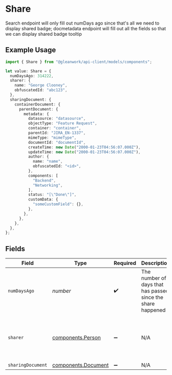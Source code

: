 # Share

Search endpoint will only fill out numDays ago since that's all we need to display shared badge; docmetadata endpoint will fill out all the fields so that we can display shared badge tooltip

## Example Usage

```typescript
import { Share } from "@gleanwork/api-client/models/components";

let value: Share = {
  numDaysAgo: 314222,
  sharer: {
    name: "George Clooney",
    obfuscatedId: "abc123",
  },
  sharingDocument: {
    containerDocument: {
      parentDocument: {
        metadata: {
          datasource: "datasource",
          objectType: "Feature Request",
          container: "container",
          parentId: "JIRA_EN-1337",
          mimeType: "mimeType",
          documentId: "documentId",
          createTime: new Date("2000-01-23T04:56:07.000Z"),
          updateTime: new Date("2000-01-23T04:56:07.000Z"),
          author: {
            name: "name",
            obfuscatedId: "<id>",
          },
          components: [
            "Backend",
            "Networking",
          ],
          status: "[\"Done\"]",
          customData: {
            "someCustomField": {},
          },
        },
      },
    },
  },
};
```

## Fields

| Field                                                       | Type                                                        | Required                                                    | Description                                                 | Example                                                     |
| ----------------------------------------------------------- | ----------------------------------------------------------- | ----------------------------------------------------------- | ----------------------------------------------------------- | ----------------------------------------------------------- |
| `numDaysAgo`                                                | *number*                                                    | :heavy_check_mark:                                          | The number of days that has passed since the share happened |                                                             |
| `sharer`                                                    | [components.Person](../../models/components/person.md)      | :heavy_minus_sign:                                          | N/A                                                         | {<br/>"name": "George Clooney",<br/>"obfuscatedId": "abc123"<br/>} |
| `sharingDocument`                                           | [components.Document](../../models/components/document.md)  | :heavy_minus_sign:                                          | N/A                                                         |                                                             |